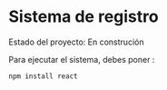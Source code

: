 <h1>Sistema de registro</h1>

<p>Estado del proyecto: En construción</p>

Para ejecutar el sistema, debes poner :

```npm install react```
